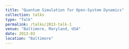 ```yaml
---
title: "Quantum Simulation for Open-System Dynamics"
collection: talks
type: "Talk"
permalink: /talks/2013-talk-1
venue: "Baltimore, Maryland, USA"
date: 2013-03
location: "Baltimore"
---
```



